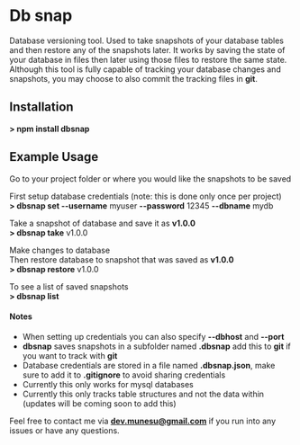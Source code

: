 # Db snap
Database versioning tool. Used to take snapshots of your database tables and then restore any of the snapshots later. It works by saving the state of your database in files then later using those files to restore the same state. Although this tool is fully capable of tracking your database changes and snapshots, you may choose to also commit the tracking files in **git**.

## Installation
**> npm install dbsnap**

## Example Usage
Go to your project folder or where you would like the snapshots to be saved

First setup database credentials  (note: this is done only once per project)  
**> dbsnap set --username** myuser **--password** 12345 **--dbname** mydb  

Take a snapshot of database and save it as **v1.0.0**  
**> dbsnap take** v1.0.0

Make changes to database  
Then restore database to snapshot that was saved as **v1.0.0**  
**> dbsnap restore** v1.0.0    

To see a list of saved snapshots  
**> dbsnap list**

#### Notes
- When setting up credentials you can also specify **--dbhost** and **--port**
- **dbsnap** saves snapshots in a subfolder named **.dbsnap** add this to **git** if you want to track with **git**
- Database credentials are stored in a file named **.dbsnap.json**, make sure to add it to **.gitignore** to avoid sharing credentials
- Currently this only works for mysql databases
- Currently this only tracks table structures and not the data within (updates will be coming soon to add this)

Feel free to contact me via **dev.munesu@gmail.com** if you run into any issues or have any questions.

